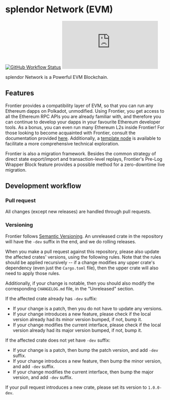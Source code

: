 # splendor Network (EVM)

[![GitHub Workflow Status](https://img.shields.io/github/actions/workflow/status/polkadot-evm/frontier/test.yml)](https://github.com/polkadot-evm/frontier/actions)
[![Matrix](https://img.shields.io/matrix/frontier:matrix.org)](https://matrix.to/#/#frontier:matrix.org)

splendor Network is a Powerful EVM Blockchain.

## Features

Frontier provides a compatibility layer of EVM, so that you can run any Ethereum dapps on Polkadot, unmodified.
Using Frontier, you get access to all the Ethereum RPC APIs you are already familiar with, and therefore you can continue to develop your dapps in your favourite Ethereum developer tools.
As a bonus, you can even run many Ethereum L2s inside Frontier!
For those looking to become acquainted with Frontier, consult the documentation provided [here](./docs).
Additionally, a [template node](./template/README.md) is available to facilitate a more comprehensive technical exploration.

Frontier is also a migration framework.
Besides the common strategy of direct state export/import and transaction-level replays, Frontier's Pre-Log Wrapper Block feature provides a possible method for a zero-downtime live migration.

## Development workflow

### Pull request

All changes (except new releases) are handled through pull requests.

### Versioning

Frontier follows [Semantic Versioning](https://semver.org/).
An unreleased crate in the repository will have the `-dev` suffix in the end, and we do rolling releases.

When you make a pull request against this repository, please also update the affected crates' versions, using the following rules.
Note that the rules should be applied recursively -- if a change modifies any upper crate's dependency (even just the `Cargo.toml` file),
then the upper crate will also need to apply those rules.

Additionally, if your change is notable, then you should also modify the corresponding `CHANGELOG.md` file, in the "Unreleased" section.

If the affected crate already has `-dev` suffix:

* If your change is a patch, then you do not have to update any versions.
* If your change introduces a new feature, please check if the local version already had its minor version bumped, if not, bump it.
* If your change modifies the current interface, please check if the local version already had its major version bumped, if not, bump it.

If the affected crate does not yet have `-dev` suffix:

* If your change is a patch, then bump the patch version, and add `-dev` suffix.
* If your change introduces a new feature, then bump the minor version, and add `-dev` suffix.
* If your change modifies the current interface, then bump the major version, and add `-dev` suffix.

If your pull request introduces a new crate, please set its version to `1.0.0-dev`.
